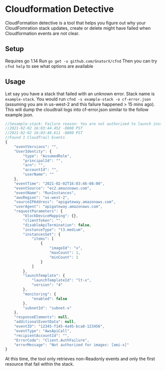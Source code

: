 # Cloudformation Detective

CloudFormation detective is a tool that helps you figure out why your CloudFomration stack updates, create or delete might have failed when Cloudformation events are not clear.

## Setup 

Requires go 1.14
Run `go get -u github.com/GnatorX/cfnd`
Then you can try `cfnd help` to see what options are available


## Usage

Let say you have a stack that failed with an unknown error. Stack name is `example-stack`. You would run `cfnd -s example-stack -o cf-error.json` (assuming you are in us-west-2 and this failure happened > 15 mins ago). This will dump the cloudtrail logs into cf-error.json similar to the follow example json.

```javascript
//Sexample-stack: Failure reason: You are not authorized to launch instances with this launch template. Not authorized for images: [ami-x] (Service: AmazonEKS; Status Code: 400; Error Code: InvalidRequestException; Request ID: 12345-1cb2-4b15-8f10-7f9f8cfb7ada; Proxy: null)
//2021-02-02 16:03:44.452 -0800 PST
//2021-02-02 16:03:46.611 -0800 PST
//Found 1 CloudTrail Events
{
    "eventVersions": "",
    "UserIdentity": {
        "type": "AssumedRole",
        "principalId": "",
        "arn": "",
        "accountId": "",
        "userName": ""
    },
    "eventTime": "2021-02-02T16:03:46-08:00",
    "eventSource": "ec2.amazonaws.com",
    "eventName": "RunInstances",
    "awsRegion": "us-west-2",
    "sourceIPAddress": "apigateway.amazonaws.com",
    "userAgent": "apigateway.amazonaws.com",
    "requestParameters": {
        "blockDeviceMapping": {},
        "clientToken": "",
        "disableApiTermination": false,
        "instanceType": "t3.medium",
        "instancesSet": {
            "items": [
                {
                    "imageId": "x",
                    "maxCount": 1,
                    "minCount": 1
                }
            ]
        },
        "launchTemplate": {
            "launchTemplateId": "lt-x",
            "version": "4"
        },
        "monitoring": {
            "enabled": false
        },
        "subnetId": "subnet-x"
    },
    "responseElements": null,
    "additionalEventData": null,
    "eventID": "12345-f145-4a45-bca8-123456",
    "eventType": "AwsApiCall",
    "recipientAccountId": "",
    "ErrorCode": "Client.AuthFailure",
    "errorMessage": "Not authorized for images: [ami-x]"
}

```
At this time, the tool only retrieves non-Readonly events and only the first resource that fail within the stack.
